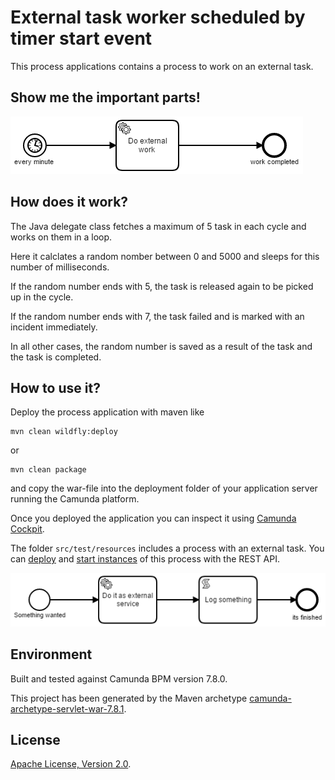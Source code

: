 # External task worker scheduled by timer start event
This process applications contains a process to work on an external task.


## Show me the important parts!
![BPMN Process](src/main/resources/external-worker-process.png)

## How does it work?

The Java delegate class fetches a maximum of 5 task in each cycle and works on them in a loop. 

Here it calclates a random nomber between 0 and 5000 and sleeps for this number of milliseconds.

If the random number ends with 5, the task is released again to be picked up in the cycle.

If the random number ends with 7, the task failed and is marked with an incident immediately.

In all other cases, the random number is saved as a result of the task and the task is completed.

## How to use it?
Deploy the process application with maven like

```
mvn clean wildfly:deploy
```

or

```
mvn clean package
```

and copy the war-file into the deployment folder of your application server running the Camunda platform.

Once you deployed the application you can inspect it using
[Camunda Cockpit](http://docs.camunda.org/latest/guides/user-guide/#cockpit).

The folder `src/test/resources` includes a process with an external task. You can [deploy](https://docs.camunda.org/manual/7.8/reference/rest/deployment/post-deployment/) and [start instances](https://docs.camunda.org/manual/7.8/reference/rest/process-definition/post-start-process-instance/) of this process with the REST API.

![Test process](src/test/resources/external-task-test-process.png)

## Environment
Built and tested against Camunda BPM version 7.8.0.

This project has been generated by the Maven archetype
[camunda-archetype-servlet-war-7.8.1](http://docs.camunda.org/latest/guides/user-guide/#process-applications-maven-project-templates-archetypes).


## License
[Apache License, Version 2.0](http://www.apache.org/licenses/LICENSE-2.0).

<!-- HTML snippet for index page
  <tr>
    <td><img src="snippets/external-task-worker-scheduled-by-process/src/main/resources/process.png" width="100"></td>
    <td><a href="snippets/external-task-worker-scheduled-by-process">Camunda BPM Process Application</a></td>
    <td>A Process Application for [Camunda BPM](http://docs.camunda.org).</td>
  </tr>
-->
<!-- Tweet
New @CamundaBPM example: Camunda BPM Process Application - A Process Application for [Camunda BPM](http://docs.camunda.org). https://github.com/camunda/camunda-consulting/tree/master/snippets/external-task-worker-scheduled-by-process
-->
